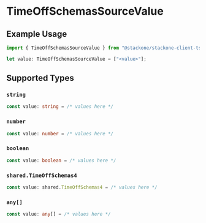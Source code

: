 # TimeOffSchemasSourceValue

## Example Usage

```typescript
import { TimeOffSchemasSourceValue } from "@stackone/stackone-client-ts/sdk/models/shared";

let value: TimeOffSchemasSourceValue = ["<value>"];
```

## Supported Types

### `string`

```typescript
const value: string = /* values here */
```

### `number`

```typescript
const value: number = /* values here */
```

### `boolean`

```typescript
const value: boolean = /* values here */
```

### `shared.TimeOffSchemas4`

```typescript
const value: shared.TimeOffSchemas4 = /* values here */
```

### `any[]`

```typescript
const value: any[] = /* values here */
```


